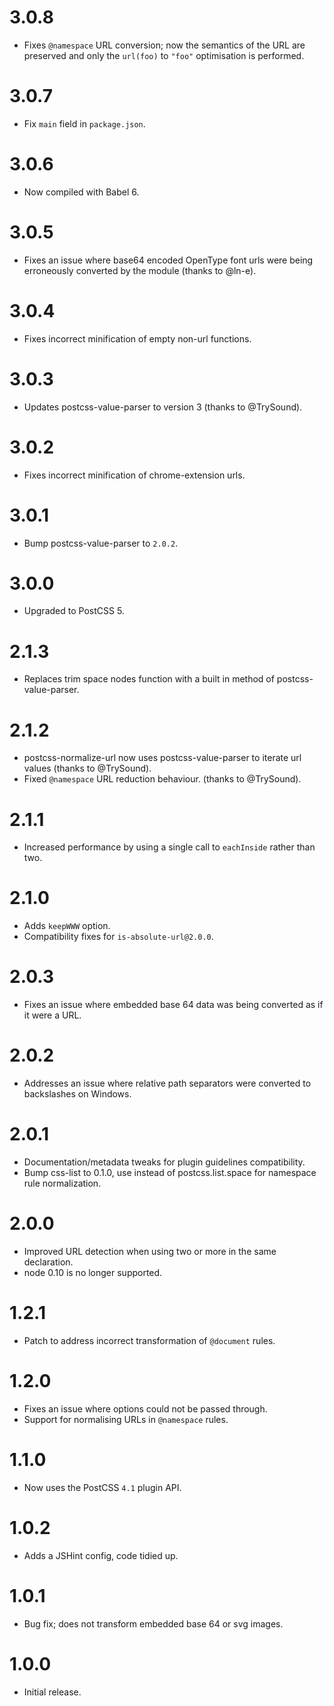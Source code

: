 <h1 id="3.0.8">3.0.8</h1>

<ul>
<li>Fixes <code>@namespace</code> URL conversion; now the semantics of the URL are preserved
and only the <code>url(foo)</code> to <code>"foo"</code> optimisation is performed.</li>
</ul>

<h1 id="3.0.7">3.0.7</h1>

<ul>
<li>Fix <code>main</code> field in <code>package.json</code>.</li>
</ul>

<h1 id="3.0.6">3.0.6</h1>

<ul>
<li>Now compiled with Babel 6.</li>
</ul>

<h1 id="3.0.5">3.0.5</h1>

<ul>
<li>Fixes an issue where base64 encoded OpenType font urls were being erroneously
converted by the module (thanks to @ln-e).</li>
</ul>

<h1 id="3.0.4">3.0.4</h1>

<ul>
<li>Fixes incorrect minification of empty non-url functions.</li>
</ul>

<h1 id="3.0.3">3.0.3</h1>

<ul>
<li>Updates postcss-value-parser to version 3 (thanks to @TrySound).</li>
</ul>

<h1 id="3.0.2">3.0.2</h1>

<ul>
<li>Fixes incorrect minification of chrome-extension urls.</li>
</ul>

<h1 id="3.0.1">3.0.1</h1>

<ul>
<li>Bump postcss-value-parser to <code>2.0.2</code>.</li>
</ul>

<h1 id="3.0.0">3.0.0</h1>

<ul>
<li>Upgraded to PostCSS 5.</li>
</ul>

<h1 id="2.1.3">2.1.3</h1>

<ul>
<li>Replaces trim space nodes function with a built in method
of postcss-value-parser.</li>
</ul>

<h1 id="2.1.2">2.1.2</h1>

<ul>
<li>postcss-normalize-url now uses postcss-value-parser to iterate
url values (thanks to @TrySound).</li>
<li>Fixed <code>@namespace</code> URL reduction behaviour. (thanks to @TrySound).</li>
</ul>

<h1 id="2.1.1">2.1.1</h1>

<ul>
<li>Increased performance by using a single call to <code>eachInside</code> rather than two.</li>
</ul>

<h1 id="2.1.0">2.1.0</h1>

<ul>
<li>Adds <code>keepWWW</code> option.</li>
<li>Compatibility fixes for <code>is-absolute-url@2.0.0</code>.</li>
</ul>

<h1 id="2.0.3">2.0.3</h1>

<ul>
<li>Fixes an issue where embedded base 64 data was being converted as if it were
a URL.</li>
</ul>

<h1 id="2.0.2">2.0.2</h1>

<ul>
<li>Addresses an issue where relative path separators were converted to
backslashes on Windows.</li>
</ul>

<h1 id="2.0.1">2.0.1</h1>

<ul>
<li>Documentation/metadata tweaks for plugin guidelines compatibility.</li>
<li>Bump css-list to 0.1.0, use instead of postcss.list.space for namespace
rule normalization.</li>
</ul>

<h1 id="2.0.0">2.0.0</h1>

<ul>
<li>Improved URL detection when using two or more in the same declaration.</li>
<li>node 0.10 is no longer supported.</li>
</ul>

<h1 id="1.2.1">1.2.1</h1>

<ul>
<li>Patch to address incorrect transformation of <code>@document</code> rules.</li>
</ul>

<h1 id="1.2.0">1.2.0</h1>

<ul>
<li>Fixes an issue where options could not be passed through.</li>
<li>Support for normalising URLs in <code>@namespace</code> rules.</li>
</ul>

<h1 id="1.1.0">1.1.0</h1>

<ul>
<li>Now uses the PostCSS <code>4.1</code> plugin API.</li>
</ul>

<h1 id="1.0.2">1.0.2</h1>

<ul>
<li>Adds a JSHint config, code tidied up.</li>
</ul>

<h1 id="1.0.1">1.0.1</h1>

<ul>
<li>Bug fix; does not transform embedded base 64 or svg images.</li>
</ul>

<h1 id="1.0.0">1.0.0</h1>

<ul>
<li>Initial release.</li>
</ul>
